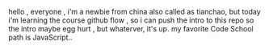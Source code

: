 hello , everyone , i'm a newbie from china also called as tianchao, 
but today i'm learning the course github flow , so i can push the intro to this repo
so the intro maybe egg hurt , but whaterver, it's up.
my favorite Code School path is JavaScript..
